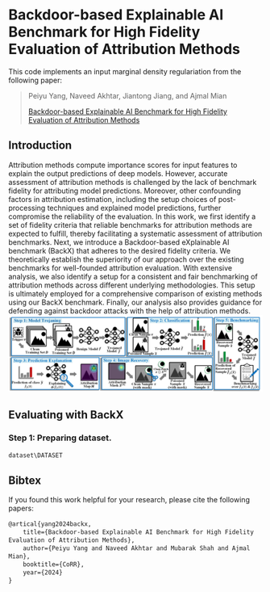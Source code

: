 # Backdoor-based Explainable AI Benchmark for High Fidelity Evaluation of Attribution Methods

This code implements an input marginal density regulariation from the following paper:

> Peiyu Yang, Naveed Akhtar, Jiantong Jiang, and Ajmal Mian
>
> [Backdoor-based Explainable AI Benchmark for High Fidelity Evaluation of Attribution Methods](https://arxiv.org/abs/2405.02344)


## Introduction
Attribution methods compute importance scores for input features to explain the output predictions of deep models. However, accurate assessment of attribution methods is challenged by the lack of benchmark fidelity for attributing model predictions. Moreover, other confounding factors in attribution estimation, including the setup choices of post-processing techniques and explained model predictions, further compromise the reliability of the evaluation. In this work, we first identify a set of fidelity criteria that reliable benchmarks for attribution methods are expected to fulfill, thereby facilitating a systematic assessment of attribution benchmarks. Next, we introduce a Backdoor-based eXplainable AI benchmark (BackX) that adheres to the desired fidelity criteria. We theoretically establish the superiority of our approach over the existing benchmarks for well-founded attribution evaluation. With extensive analysis, we also identify a setup for a consistent and fair benchmarking of attribution methods across different underlying methodologies. This setup is ultimately employed for a comprehensive comparison of existing methods using our BackX benchmark. Finally, our analysis also provides guidance for defending against backdoor attacks with the help of attribution methods.
![introduction](figs/fig_pipeline.png)


## Evaluating with BackX

### Step 1: Preparing dataset.
```
dataset\DATASET
```


## Bibtex
If you found this work helpful for your research, please cite the following papers:
```
@artical{yang2024backx,
    title={Backdoor-based Explainable AI Benchmark for High Fidelity Evaluation of Attribution Methods},
    author={Peiyu Yang and Naveed Akhtar and Mubarak Shah and Ajmal Mian},
    booktitle={CoRR},
    year={2024}
}
```
